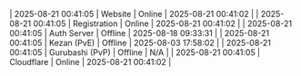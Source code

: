 | 2025-08-21 00:41:05 | Website | Online | 2025-08-21 00:41:02 |
| 2025-08-21 00:41:05 | Registration | Online | 2025-08-21 00:41:02 |
| 2025-08-21 00:41:05 | Auth Server | Offline | 2025-08-18 09:33:31 |
| 2025-08-21 00:41:05 | Kezan (PvE) | Offline | 2025-08-03 17:58:02 |
| 2025-08-21 00:41:05 | Gurubashi (PvP) | Offline | N/A |
| 2025-08-21 00:41:05 | Cloudflare | Online | 2025-08-21 00:41:02 |
